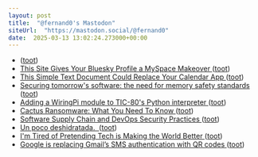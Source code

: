 ```yaml
---
layout: post
title:  "@fernand0's Mastodon"
siteUrl:  "https://mastodon.social/@fernand0"
date:  2025-03-13 13:02:24.273000+00:00
---
```

*  [ ](https://mastodon.social/@vrruiz) ([toot](https://mastodon.social/@fernand0/114155254203636078))
*  [This Site Gives Your Bluesky Profile a MySpace Makeover ](https://lifehacker.com/tech/turn-your-bluesky-into-a-myspace-pag) ([toot](https://mastodon.social/@fernand0/114155049633078248))
*  [This Simple Text Document Could Replace Your Calendar App ](https://lifehacker.com/tech/this-simple-text-document-could-replace-your-calendar-ap) ([toot](https://mastodon.social/@fernand0/114154904304640200))
*  [Securing tomorrow's software: the need for memory safety standards ](https://security.googleblog.com/2025/02/securing-tomorrows-software-need-for.htm) ([toot](https://mastodon.social/@fernand0/114154636727135565))
*  [Adding a WiringPi module to TIC-80&#39;s Python interpreter   ](https://rvr.typepad.com/wind/2025/03/adding-wiringpi-module-to-tic-80-python-interpreter.html) ([toot](https://mastodon.social/@fernand0/114154430112150494))
*  [Cactus Ransomware: What You Need To Know ](https://www.tripwire.com/state-of-security/cactus-ransomware-what-you-need-kno) ([toot](https://mastodon.social/@fernand0/114152751215882105))
*  [Software Supply Chain and DevOps Security Practices   ](https://www.nccoe.nist.gov/projects/software-supply-chain-and-devops-security-practices) ([toot](https://mastodon.social/@fernand0/114150954215843598))
*  [Un poco deshidratada.  ](https://avecesunafoto.wordpress.com/2025/03/12/un-poco-deshidratada) ([toot](https://mastodon.social/@fernand0/114150775406045376))
*  [I'm Tired of Pretending Tech is Making the World Better ](https://www.joanwestenberg.com/im-tired-of-pretending-tech-is-making-the-world-better/?ref=the-westenberg-letter-newslette) ([toot](https://mastodon.social/@fernand0/114150616109888659))
*  [Google is replacing Gmail’s SMS authentication with QR codes ](https://www.theverge.com/news/618303/google-replacing-sms-codes-qr-gmail-security-two-factor-authenticatio) ([toot](https://mastodon.social/@fernand0/114150335077716561))
